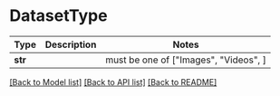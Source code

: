 # DatasetType

Type | Description | Notes
------------- | ------------- | -------------
**str** |  |  must be one of ["Images", "Videos", ]

[[Back to Model list]](../README.md#documentation-for-models) [[Back to API list]](../README.md#documentation-for-api-endpoints) [[Back to README]](../README.md)


